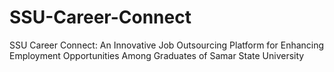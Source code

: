 # SSU-Career-Connect
SSU Career Connect: An Innovative Job Outsourcing Platform for Enhancing Employment Opportunities Among Graduates of Samar State University